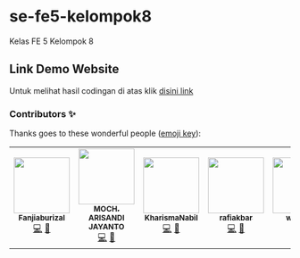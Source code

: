 # se-fe5-kelompok8
 Kelas FE 5 Kelompok 8
 
## Link Demo Website
Untuk melihat hasil codingan di atas klik [disini link](https://rg-km.github.io/se-fe5-kelompok8/)

### Contributors ✨

Thanks goes to these wonderful people ([emoji key](https://allcontributors.org/docs/en/emoji-key)):

<!-- ALL-CONTRIBUTORS-LIST:START - Do not remove or modify this section -->
<!-- prettier-ignore-start -->
<!-- markdownlint-disable -->
<table>
  <tr>
    <td align="center"><a href="https://github.com/fanjiabuizal"><img src="https://avatars.githubusercontent.com/u/57984135?v=4" width="100px;" alt=""/><br /><sub><b>Fanjiaburizal</b></sub></a><br /><a href="https://github.com/rg-km/se-fe5-kelompok8/commits?author=Fanjiaburizal" title="Code">💻</a> <a href="#design-Fanjiaburizal" title="Design">🎨</a></td>
    <td align="center"><a href="https://github.com/MochArisandiJayanto"><img src="https://avatars.githubusercontent.com/u/30518462?v=4?s=100" width="100px;" alt=""/><br /><sub><b>MOCH. ARISANDI JAYANTO</b></sub></a><br /><a href="https://github.com/rg-km/se-fe5-kelompok8/commits?author=MochArisandiJayanto" title="Code">💻</a> <a href="#design-MochArisandiJayanto" title="Design">🎨</a></td>
    <td align="center"><a href="https://github.com/KharismaNabil"><img src="https://avatars.githubusercontent.com/u/63237451?v=4" width="100px;" alt=""/><br /><sub><b>KharismaNabil</b></sub></a><br /><a href="https://github.com/rg-km/se-fe5-kelompok8/commits?author=KharismaNabil" title="Code">💻</a> <a href="#design-KharismaNabil" title="Design">🎨</a></td>
    <td align="center"><a href="https://github.com/rafiakbar13"><img src="https://avatars.githubusercontent.com/u/90025508?v=4" width="100px;" alt=""/><br /><sub><b>rafiakbar</b></sub></a><br /><a href="https://github.com/rg-km/se-fe5-kelompok8/commits?author=rafiakbar13" title="Code">💻</a> <a href="#design-rafiakbar13" title="Design">🎨</a></td>
    <td align="center"><a href="https://github.com/wiranda99"><img src="https://avatars.githubusercontent.com/u/100763014?v=4" width="100px;" alt=""/><br /><sub><b>wiranda</b></sub></a><br /><a href="https://github.com/rg-km/se-fe5-kelompok8/commits?author=wiranda99" title="Code">💻</a> <a href="#design-wiranda99" title="Design">🎨</a></td>
  </tr>
</table>
